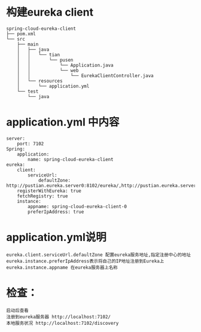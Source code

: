 # 构建eureka client
    spring-cloud-eureka-client
    ├── pom.xml
    └── src
        ├── main
        │   ├── java
        │   │   └── tian
        │   │       └── pusen
        │   │           └── Application.java
        │   │           └── web
        │   │               └── EurekaClientController.java
        │   └── resources
        │       └── application.yml
        └── test
            └── java
# application.yml 中内容
    server:
        port: 7102
    Spring:
        application:
            name: spring-cloud-eureka-client
    eureka:
        client:
            serviceUrl:
                defaultZone: http://pustian.eureka.server0:8102/eureka/,http://pustian.eureka.server1:8202/eureka/
        registerWithEureka: true
        fetchRegistry: true
        instance:
            appname: spring-cloud-eureka-client-0
            preferIpAddress: true

# application.yml说明
    eureka.client.serviceUrl.defaultZone 配置eureka服务地址,指定注册中心的地址 
    eureka.instance.preferIpAddress表示将自己的IP地址注册到Eureka上
    eureka.instance.appname 在eureka服务器上名称

# 检查：
    启动后查看
    注册到eureka服务器 http://localhost:7102/    
    本地服务状况 http://localhost:7102/discovery
